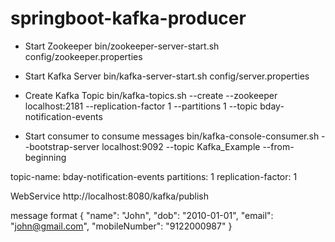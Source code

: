 # springboot-kafka-producer

- Start Zookeeper
bin/zookeeper-server-start.sh config/zookeeper.properties

- Start Kafka Server
bin/kafka-server-start.sh config/server.properties

- Create Kafka Topic
bin/kafka-topics.sh --create --zookeeper localhost:2181 --replication-factor 1 --partitions 1 --topic bday-notification-events

- Start consumer to consume messages
bin/kafka-console-consumer.sh --bootstrap-server localhost:9092 --topic Kafka_Example --from-beginning

topic-name: bday-notification-events
partitions: 1
replication-factor: 1 

WebService
http://localhost:8080/kafka/publish

message format
{
  "name": "John",
  "dob": "2010-01-01",
  "email": "john@gmail.com",
  "mobileNumber": "9122000987"
}






